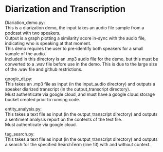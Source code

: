 # Diarization and Transcription

Diariation_demo.py:\
This is a diarization demo, the input takes an audio file sample from a podcast with two speakers.\
Output is a graph plotting a similarity score in-sync with the audio file, indicating who is speaking at that moment.\
This demo requires the user to pre-identify both speakers for a small sample of the audio.\
Included in this directory is an .mp3 audio file for the demo, but this must be converted to a .wav file before use in the demo. This is due to the large size of the .wav file and github restrictions.

google_dt.py:\
This takes an .mp3 file as input (in the input_audio directory) and outputs a speaker diarized transcript (in the output_transcript directory).\
Must authenticate via google cloud, and must have a google cloud storage bucket created prior to running code.

entity_analysis.py:\
This takes a text file as input (in the output_transcript directory) and outputs a sentiment analysis report on the contents of the text file.\
Must authenticate via google cloud.

tag_search.py:\
This takes a text file as input (in the output_transcript directory) and outputs a search for the specified SearchTerm (line 13) with and without context.

